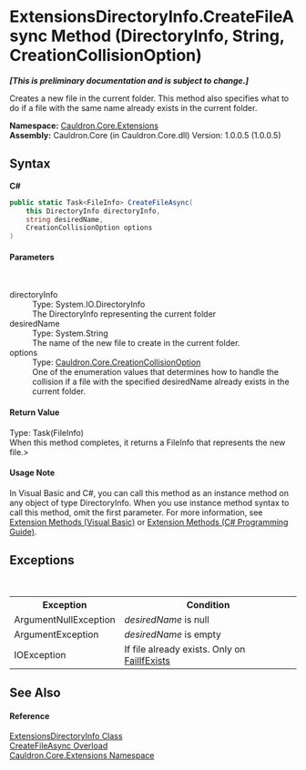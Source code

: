 # ExtensionsDirectoryInfo.CreateFileAsync Method (DirectoryInfo, String, CreationCollisionOption)
 _**\[This is preliminary documentation and is subject to change.\]**_

Creates a new file in the current folder. This method also specifies what to do if a file with the same name already exists in the current folder.

**Namespace:**&nbsp;<a href="N_Cauldron_Core_Extensions">Cauldron.Core.Extensions</a><br />**Assembly:**&nbsp;Cauldron.Core (in Cauldron.Core.dll) Version: 1.0.0.5 (1.0.0.5)

## Syntax

**C#**<br />
``` C#
public static Task<FileInfo> CreateFileAsync(
	this DirectoryInfo directoryInfo,
	string desiredName,
	CreationCollisionOption options
)
```


#### Parameters
&nbsp;<dl><dt>directoryInfo</dt><dd>Type: System.IO.DirectoryInfo<br />The DirectoryInfo representing the current folder</dd><dt>desiredName</dt><dd>Type: System.String<br />The name of the new file to create in the current folder.</dd><dt>options</dt><dd>Type: <a href="T_Cauldron_Core_CreationCollisionOption">Cauldron.Core.CreationCollisionOption</a><br />One of the enumeration values that determines how to handle the collision if a file with the specified desiredName already exists in the current folder.</dd></dl>

#### Return Value
Type: Task(FileInfo)<br />When this method completes, it returns a FileInfo that represents the new file.>

#### Usage Note
In Visual Basic and C#, you can call this method as an instance method on any object of type DirectoryInfo. When you use instance method syntax to call this method, omit the first parameter. For more information, see <a href="http://msdn.microsoft.com/en-us/library/bb384936.aspx">Extension Methods (Visual Basic)</a> or <a href="http://msdn.microsoft.com/en-us/library/bb383977.aspx">Extension Methods (C# Programming Guide)</a>.

## Exceptions
&nbsp;<table><tr><th>Exception</th><th>Condition</th></tr><tr><td>ArgumentNullException</td><td>*desiredName* is null</td></tr><tr><td>ArgumentException</td><td>*desiredName* is empty</td></tr><tr><td>IOException</td><td>If file already exists. Only on <a href="T_Cauldron_Core_CreationCollisionOption">FailIfExists</a></td></tr></table>

## See Also


#### Reference
<a href="T_Cauldron_Core_Extensions_ExtensionsDirectoryInfo">ExtensionsDirectoryInfo Class</a><br /><a href="Overload_Cauldron_Core_Extensions_ExtensionsDirectoryInfo_CreateFileAsync">CreateFileAsync Overload</a><br /><a href="N_Cauldron_Core_Extensions">Cauldron.Core.Extensions Namespace</a><br />